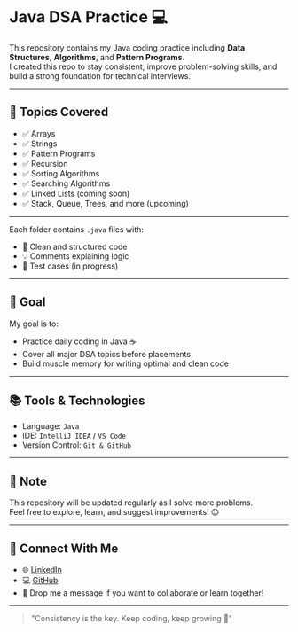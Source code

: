 # Java DSA Practice 💻

This repository contains my Java coding practice including **Data Structures**, **Algorithms**, and **Pattern Programs**.  
I created this repo to stay consistent, improve problem-solving skills, and build a strong foundation for technical interviews.

---

## 🧠 Topics Covered

- ✅ Arrays
- ✅ Strings
- ✅ Pattern Programs
- ✅ Recursion
- ✅ Sorting Algorithms
- ✅ Searching Algorithms
- ✅ Linked Lists (coming soon)
- ✅ Stack, Queue, Trees, and more (upcoming)

---


Each folder contains `.java` files with:
- 🚀 Clean and structured code
- 💡 Comments explaining logic
- 🧪 Test cases (in progress)

---

## 🎯 Goal

My goal is to:
- Practice daily coding in Java ☕
- Cover all major DSA topics before placements
- Build muscle memory for writing optimal and clean code

---

## 📚 Tools & Technologies

- Language: `Java`
- IDE: `IntelliJ IDEA` / `VS Code`
- Version Control: `Git & GitHub`

---

## 📌 Note

This repository will be updated regularly as I solve more problems.  
Feel free to explore, learn, and suggest improvements! 😊

---

## 🚀 Connect With Me

- 🌐 [LinkedIn](https://www.linkedin.com/in/ishaqcodes)
- 💻 [GitHub](https://github.com/ishaqcodes)
- 📩 Drop me a message if you want to collaborate or learn together!

---

> "Consistency is the key. Keep coding, keep growing 🚀"
